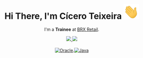 <div align="center">
<h1>Hi There, I'm Cícero Teixeira    <img  src="https://raw.githubusercontent.com/ABSphreak/ABSphreak/master/gifs/Hi.gif" width="50px"></h1>

I'm a **Trainee** at [BRX Retail](https://www.brxretail.com/).

  <a href="https://github.com/TeixeiraCicero">
  <img height="180em" src="https://github-readme-stats.vercel.app/api?username=TeixeiraCicero&show_icons=true&theme=algolia&include_all_commits=true&count_private=true"/>
  <img height="180em" src="https://github-readme-stats.vercel.app/api/top-langs/?username=TeixeiraCicero&layout=compact&langs_count=7&theme=algolia"/>
</div>
<div align="center" style="display: inline_block"><br>
  <img align="center" alt="Oracle" height="100" width="100" src="https://cdn.jsdelivr.net/gh/devicons/devicon/icons/oracle/oracle-original.svg">
  <img align="center" alt="Java" height="100" width="100" src="https://cdn.jsdelivr.net/gh/devicons/devicon/icons/java/java-original-wordmark.svg">
</div>
